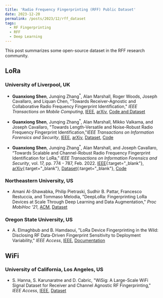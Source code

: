 ```yaml
---
title: 'Radio Frequency Fingerprinting (RFF) Public Dataset'
date: 2023-12-20
permalink: /posts/2023/12/rff_dataset
tags:
  - RF Fingerprinting
  - RFF
  - Deep Learning
---
```


This post summarizes some open-source dataset in the RFF research community.


## LoRa

### University of Liverpool, UK

- **Guanxiong Shen**, Junqing Zhang<sup>*</sup>, Alan Marshall, Roger Woods, Joseph Cavallaro, and Liquan Chen, "Towards Receiver-Agnostic and Collaborative Radio
Frequency Fingerprint Identification," _IEEE Transactions on Mobile Computing_, [IEEE](https://ieeexplore.ieee.org/stamp/stamp.jsp?tp=&arnumber=10345732), [arXiv](https://arxiv.org/pdf/2207.02999.pdf), [Code and Dataset](https://github.com/gxhen/receiverAgnosticRFFI)

- **Guanxiong Shen**, Junqing Zhang<sup>*</sup>, Alan Marshall, Mikko Valkama, and Joseph Cavallaro, "Towards Length-Versatile and Noise-Robust Radio Frequency Fingerprint Identification,"_IEEE Transactions on Information Forensics and Security_, [IEEE](https://ieeexplore.ieee.org/stamp/stamp.jsp?tp=&arnumber=10100932), [arXiv](https://arxiv.org/pdf/2207.03001.pdf), [Dataset](https://ieee-dataport.org/documents/lorarffidatasetdifferentspreadingfactors), [Code](https://github.com/gxhen/lengthVersatileRFFI)

- **Guanxiong Shen**, Junqing Zhang<sup>*</sup>, Alan Marshall, and Joseph Cavallaro, “Towards Scalable and Channel-Robust Radio Frequency Fingerprint Identification for LoRa,” _IEEE Transactions on Information Forensics and Security_, vol. 17, pp. 774 - 787, Feb. 2022. [IEEE](https://ieeexplore.ieee.org/stamp/stamp.jsp?tp=&arnumber=9715147){:target="_blank"}, [arXiv](https://arxiv.org/abs/2107.02867){:target="_blank"}, [Dataset](https://ieee-dataport.org/open-access/lorarffidataset){:target="_blank"}, [Code](https://github.com/gxhen/LoRa_RFFI)


### Northeastern University, US

- Amani Al-Shawabka, Philip Pietraski, Sudhir B. Pattar, Francesco Restuccia, and Tommaso Melodia, "DeepLoRa: Fingerprinting LoRa Devices at Scale Through Deep Learning and Data Augmentation," _Proc MobiHoc '21_, [ACM](https://dl.acm.org/doi/10.1145/3466772.3467054), [Dataset](https://www.interdigital.com/data_sets/lora-radio-data.)

### Oregon State University, US

- A. Elmaghbub and B. Hamdaoui, "LoRa Device Fingerprinting in the Wild: Disclosing RF Data-Driven Fingerprint Sensitivity to Deployment Variability," _IEEE Access_, [IEEE](https://ieeexplore.ieee.org/stamp/stamp.jsp?tp=&arnumber=9580899), [Documentation](https://research.engr.oregonstate.edu/hamdaoui/sites/research.engr.oregonstate.edu.hamdaoui/files/release_note_2021.pdf)




## WiFi

### University of California, Los Angeles, US

- S. Hanna, S. Karunaratne and D. Cabric, "WiSig: A Large-Scale WiFi Signal Dataset for Receiver and Channel Agnostic RF Fingerprinting," _IEEE Access_, [IEEE](https://ieeexplore.ieee.org/stamp/stamp.jsp?tp=&arnumber=9721895), [Dataset](https://cores.ee.ucla.edu/downloads/datasets/wisig/#/overview)
